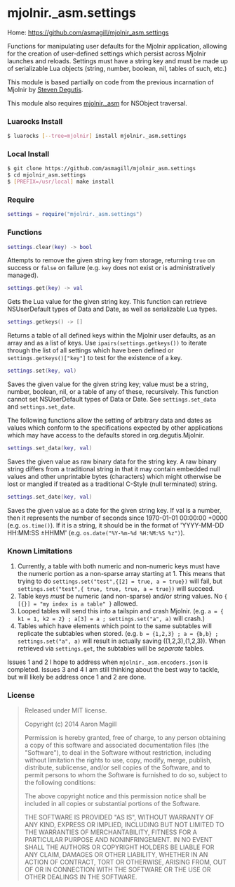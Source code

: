 mjolnir._asm.settings
=====================

Home: https://github.com/asmagill/mjolnir_asm.settings

Functions for manipulating user defaults for the Mjolnir application, allowing for the creation of user-defined settings which persist across Mjolnir launches and reloads.  Settings must have a string key and must be made up of serializable Lua objects (string, number, boolean, nil, tables of such, etc.)

This module is based partially on code from the previous incarnation of Mjolnir by [Steven Degutis](https://github.com/sdegutis/).

This module also requires [mjolnir._asm](https://github.com/asmagill/mjolnir_asm) for NSObject traversal.

### Luarocks Install
~~~bash
$ luarocks [--tree=mjolnir] install mjolnir._asm.settings
~~~

### Local Install
~~~bash
$ git clone https://github.com/asmagill/mjolnir_asm.settings
$ cd mjolnir_asm.settings
$ [PREFIX=/usr/local] make install
~~~

### Require

~~~lua
settings = require("mjolnir._asm.settings")
~~~

### Functions

~~~lua
settings.clear(key) -> bool
~~~
Attempts to remove the given string key from storage, returning `true` on success or `false` on failure (e.g. `key` does not exist or is administratively managed).

~~~lua
settings.get(key) -> val
~~~
Gets the Lua value for the given string key.  This function can retrieve NSUserDefault types of Data and Date, as well as serializable Lua types.

~~~lua
settings.getkeys() -> []
~~~
Returns a table of all defined keys within the Mjolnir user defaults, as an array and as a list of keys.  Use `ipairs(settings.getkeys())` to iterate through the list of all settings which have been defined or `settings.getkeys()["key"]` to test for the existence of a key.

~~~lua
settings.set(key, val)
~~~
Saves the given value for the given string key; value must be a string, number, boolean, nil, or a table of any of these, recursively.  This function cannot set NSUserDefault types of Data or Date.  See `settings.set_data` and `settings.set_date`.

The following functions allow the setting of arbitrary data and dates as values which conform to the specifications expected by other applications which may have access to the defaults stored in org.degutis.Mjolnir.

~~~lua
settings.set_data(key, val)
~~~
Saves the given value as raw binary data for the string key.  A raw binary string differs from a traditional string in that it may contain embedded null values and other unprintable bytes (characters) which might otherwise be lost or mangled if treated as a traditional C-Style (null terminated) string.

~~~lua
settings.set_date(key, val)
~~~
Saves the given value as a date for the given string key.  If val is a number, then it represents the number of seconds since 1970-01-01 00:00:00 +0000 (e.g. `os.time()`).  If it is a string, it should be in the format of 'YYYY-MM-DD HH:MM:SS ±HHMM' (e.g. `os.date("%Y-%m-%d %H:%M:%S %z")`).

### Known Limitations

1. Currently, a table with both numeric and non-numeric keys must have the numeric portion as a non-sparse array starting at 1.  This means that trying to do `settings.set("test",{[2] = true, a = true})` will fail, but `settings.set("test",{ true, true, true, a = true})` will succeed.
2. Table keys *must* be numeric (and non-sparse) and/or string values. No `{ [{}] = "my index is a table" }` allowed.
3. Looped tables will send this into a tailspin and crash Mjolnir. (e.g. `a = { k1 = 1, k2 = 2} ; a[3] = a ; settings.set("a", a)` will crash.)
4. Tables which have elements which point to the same subtables will replicate the subtables when stored.  (e.g. `b = {1,2,3} ; a = {b,b} ; settings.set("a", a)` will result in actually saving ((1,2,3),(1,2,3)).  When retrieved via `settings.get`, the subtables will be *separate* tables.

Issues 1 and 2 I hope to address when `mjolnir._asm.encoders.json` is completed.
Issues 3 and 4 I am still thinking about the best way to tackle, but will likely be address once 1 and 2 are done.

### License

> Released under MIT license.
>
> Copyright (c) 2014 Aaron Magill
>
> Permission is hereby granted, free of charge, to any person obtaining a copy
> of this software and associated documentation files (the "Software"), to deal
> in the Software without restriction, including without limitation the rights
> to use, copy, modify, merge, publish, distribute, sublicense, and/or sell
> copies of the Software, and to permit persons to whom the Software is
> furnished to do so, subject to the following conditions:
>
> The above copyright notice and this permission notice shall be included in
> all copies or substantial portions of the Software.
>
> THE SOFTWARE IS PROVIDED "AS IS", WITHOUT WARRANTY OF ANY KIND, EXPRESS OR
> IMPLIED, INCLUDING BUT NOT LIMITED TO THE WARRANTIES OF MERCHANTABILITY,
> FITNESS FOR A PARTICULAR PURPOSE AND NONINFRINGEMENT. IN NO EVENT SHALL THE
> AUTHORS OR COPYRIGHT HOLDERS BE LIABLE FOR ANY CLAIM, DAMAGES OR OTHER
> LIABILITY, WHETHER IN AN ACTION OF CONTRACT, TORT OR OTHERWISE, ARISING FROM,
> OUT OF OR IN CONNECTION WITH THE SOFTWARE OR THE USE OR OTHER DEALINGS IN
> THE SOFTWARE.
